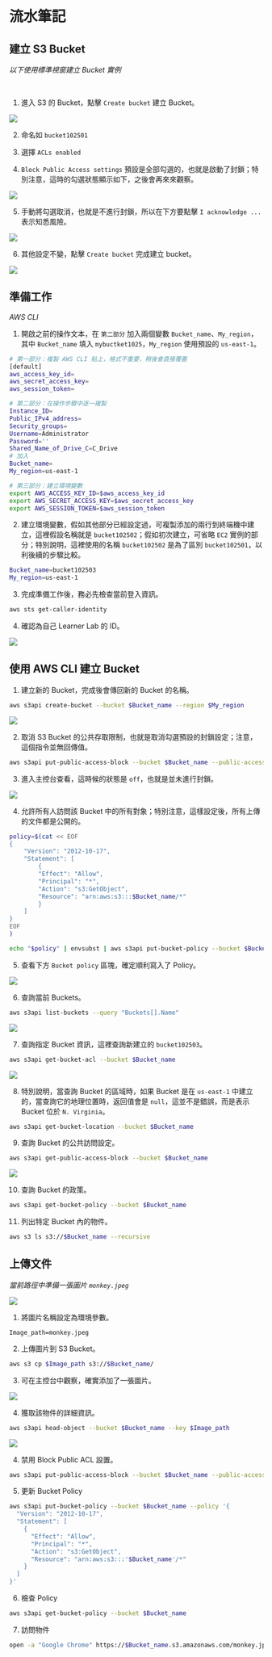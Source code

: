 # 流水筆記


## 建立 S3 Bucket

_以下使用標準視窗建立 Bucket 實例_

<br>

1. 進入 S3 的 Bucket，點擊 `Create bucket` 建立 Bucket。

![](images/img_04.png)

2. 命名如 `bucket102501`

3. 選擇 `ACLs enabled`

4. `Block Public Access settings` 預設是全部勾選的，也就是啟動了封鎖；特別注意，這時的勾選狀態顯示如下，之後會再來來觀察。

![](images/img_01.png)

5. 手動將勾選取消，也就是不進行封鎖，所以在下方要點擊 `I acknowledge ...` 表示知悉風險。

![](images/img_05.png)

6. 其他設定不變，點擊 `Create bucket` 完成建立 bucket。

![](images/img_06.png)

## 準備工作

_AWS CLI_

1. 開啟之前的操作文本，在 `第二部分` 加入兩個變數 `Bucket_name`、`My_region`，其中  `Bucket_name` 填入 `mybuctket1025`，`My_region` 使用預設的 `us-east-1`。

```bash
# 第一部分：複製 AWS CLI 貼上，格式不重要，稍後會直接覆蓋
[default]
aws_access_key_id=
aws_secret_access_key=
aws_session_token=

# 第二部分：在操作步驟中逐一複製
Instance_ID=
Public_IPv4_address=
Security_groups=
Username=Administrator
Password=''
Shared_Name_of_Drive_C=C_Drive
# 加入
Bucket_name=
My_region=us-east-1

# 第三部分：建立環境變數
export AWS_ACCESS_KEY_ID=$aws_access_key_id
export AWS_SECRET_ACCESS_KEY=$aws_secret_access_key
export AWS_SESSION_TOKEN=$aws_session_token
```

2. 建立環境變數，假如其他部分已經設定過，可複製添加的兩行到終端機中建立，這裡假設名稱就是 `bucket102502`；假如初次建立，可省略 `EC2` 實例的部分；特別說明，這裡使用的名稱 `bucket102502` 是為了區別  `bucket102501`，以利後續的步驟比較。

```bash
Bucket_name=bucket102503
My_region=us-east-1
```

3. 完成準備工作後，務必先檢查當前登入資訊。

```bash
aws sts get-caller-identity
```

4. 確認為自己 Learner Lab 的 ID。

![](images/img_08.png)

## 使用 AWS CLI 建立 Bucket 

1. 建立新的 Bucket，完成後會傳回新的 Bucket 的名稱。

```bash
aws s3api create-bucket --bucket $Bucket_name --region $My_region
```

![](images/img_07.png)

2. 取消 S3 Bucket 的公共存取限制，也就是取消勾選預設的封鎖設定；注意，這個指令並無回傳值。

```bash
aws s3api put-public-access-block --bucket $Bucket_name --public-access-block-configuration BlockPublicAcls=false,IgnorePublicAcls=false,BlockPublicPolicy=false,RestrictPublicBuckets=false
```

3. 進入主控台查看，這時候的狀態是 `off`，也就是並未進行封鎖。

![](images/img_02.png)

4. 允許所有人訪問該 Bucket 中的所有對象；特別注意，這樣設定後，所有上傳的文件都是公開的。

```bash
policy=$(cat << EOF
{
    "Version": "2012-10-17",
    "Statement": [
        {
        "Effect": "Allow",
        "Principal": "*",
        "Action": "s3:GetObject",
        "Resource": "arn:aws:s3:::$Bucket_name/*"
        }
    ]
}
EOF
)

echo "$policy" | envsubst | aws s3api put-bucket-policy --bucket $Bucket_name --policy file://<(echo "$policy" | envsubst)
```

5. 查看下方 `Bucket policy` 區塊，確定順利寫入了 Policy。

![](images/img_03.png)

6. 查詢當前 Buckets。

```bash
aws s3api list-buckets --query "Buckets[].Name"
```

![](images/img_09.png)

7. 查詢指定 Bucket 資訊，這裡查詢新建立的 `bucket102503`。

```bash
aws s3api get-bucket-acl --bucket $Bucket_name
```

![](images/img_10.png)

8. 特別說明，當查詢 Bucket 的區域時，如果 Bucket 是在 `us-east-1` 中建立的，當查詢它的地理位置時，返回值會是 `null`，這並不是錯誤，而是表示 Bucket 位於 `N. Virginia`。

```bash
aws s3api get-bucket-location --bucket $Bucket_name
```

9. 查詢 Bucket 的公共訪問設定。

```bash
aws s3api get-public-access-block --bucket $Bucket_name
```

![](images/img_11.png)

10. 查詢 Bucket 的政策。

```bash
aws s3api get-bucket-policy --bucket $Bucket_name
```

11. 列出特定 Bucket 內的物件。

```bash
aws s3 ls s3://$Bucket_name --recursive
```

## 上傳文件

_當前路徑中準備一張圖片 `monkey.jpeg`_

![](images/monkey.jpeg)

1. 將圖片名稱設定為環境參數。

```bask
Image_path=monkey.jpeg
```

2. 上傳圖片到 S3 Bucket。

```bash
aws s3 cp $Image_path s3://$Bucket_name/
```

3. 可在主控台中觀察，確實添加了一張圖片。

![](images/img_12.png)

4. 獲取該物件的詳細資訊。

```bash
aws s3api head-object --bucket $Bucket_name --key $Image_path
```

![](images/img_13.png)

4. 禁用 Block Public ACL 設置。

```bash
aws s3api put-public-access-block --bucket $Bucket_name --public-access-block-configuration BlockPublicAcls=false
```

5. 更新 Bucket Policy

```bash
aws s3api put-bucket-policy --bucket $Bucket_name --policy '{
  "Version": "2012-10-17",
  "Statement": [
    {
      "Effect": "Allow",
      "Principal": "*",
      "Action": "s3:GetObject",
      "Resource": "arn:aws:s3:::'$Bucket_name'/*"
    }
  ]
}'
```

6. 檢查 Policy

```bash
aws s3api get-bucket-policy --bucket $Bucket_name
```

7. 訪問物件

```bash
open -a "Google Chrome" https://$Bucket_name.s3.amazonaws.com/monkey.jpeg
```

